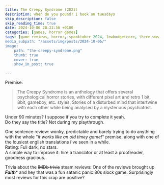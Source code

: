 ```yaml
---
title: The Creepy Syndrome (2023)
description: when do you pound? I book on tuesdays
skip_description: false
skip_reading_time: true
date: 2024-10-06 20:23:56 +0100
categories: [games, horror games]
tags: [game reviews, horror, spooktober 2024, lowbudgetcore, there was an attempt, they don't say the title]
media_subpath: "/assets/img/posts/2024-10-06/"
image:
    path: "the-creepy-syndrome.png"
    thumb: true
    cover: true
    show_in_post: true

---
```

<span class="reviewsection">Premise:</span>
> The Creepy Syndrome is an anthology that offers several psychological horror stories, with different pixel art and retro 1 bit, 8bit, gameboy, etc. styles. Stories of a disturbed mind that intertwine with each other while being analysed by a mysterious psychiatrist.

<span class="reviewsection">Under 90 minutes?</span> I suppose if you try to complete it yeah.<br/>
<span class="reviewsection">Do they say the title?</span> Not during my playthrough.

<span class="reviewsection">One sentence review:</span> wonky, predictable and barely trying to do anything with the whole "*it works like an old timey game!*" premise, along with one of the lousiest english translations i've seen in a while.<br/>
<span class="reviewsection">Rating:</span> Full dark, no stars.<br/>
<span class="reviewsection">A simple way to improve it:</span> hire a translator or at least a proofreader, goodness gracious.

<span class="reviewsection">Trivia about the ~~IMDb trivia~~ steam reviews:</span>
One of the reviews brought up ***Faith**** and hey that was a fun satanic panic 80s slock game. Surprisingly most reviews for this crap are positive?